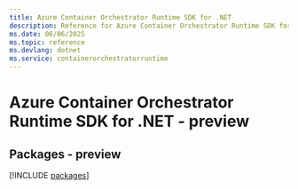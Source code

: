 ```yaml
---
title: Azure Container Orchestrator Runtime SDK for .NET
description: Reference for Azure Container Orchestrator Runtime SDK for .NET
ms.date: 06/06/2025
ms.topic: reference
ms.devlang: dotnet
ms.service: containerorchestratorruntime
---
```

# Azure Container Orchestrator Runtime SDK for .NET - preview
## Packages - preview
[!INCLUDE [packages](container-orchestrator-runtime-index.md)]